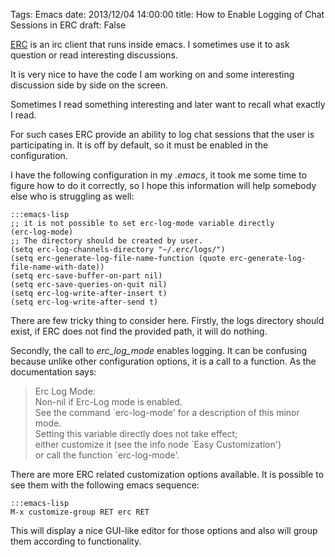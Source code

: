 Tags: Emacs
date: 2013/12/04 14:00:00
title: How to Enable Logging of Chat Sessions in ERC
draft: False


[ERC](http://www.emacswiki.org/emacs/ERC) is an irc client that runs inside emacs. I sometimes use it to ask question or read interesting discussions. 

It is very nice to have the code I am working on and some interesting discussion side by side on the screen.

Sometimes I read something interesting and later want to recall what exactly I read. 

For such cases ERC provide an ability to log chat sessions that the user is participating in. It is off by default, so it must be enabled in the configuration.

I have the following configuration in my _.emacs_, it took me some time to figure how to do it correctly, so I hope this information will help somebody else who is struggling as well:

    :::emacs-lisp
    ;; it is not possible to set erc-log-mode variable directly 
    (erc-log-mode) 
    ;; The directory should be created by user.
    (setq erc-log-channels-directory "~/.erc/logs/")
    (setq erc-generate-log-file-name-function (quote erc-generate-log-file-name-with-date))
    (setq erc-save-buffer-on-part nil)
    (setq erc-save-queries-on-quit nil)
    (setq erc-log-write-after-insert t)
    (setq erc-log-write-after-send t)

There are few tricky thing to consider here. Firstly, the logs directory should exist, if ERC does not find the provided path, it will do nothing.

Secondly, the call to _erc_log_mode_ enables logging. It can be confusing because unlike other configuration options, it is a call to a function. As the documentation says:

>  Erc Log Mode: <br>
>   Non-nil if Erc-Log mode is enabled. <br>
>  See the command &#96;erc-log-mode' for a description of this minor mode. <br>
>   Setting this variable directly does not take effect; <br>
>   either customize it (see the info node &#96;Easy Customization') <br>
>   or call the function &#96;erc-log-mode'. <br>

There are more ERC related customization options available. It is possible to see them with the following emacs sequence:

    :::emacs-lisp
    M-x customize-group RET erc RET

This will display a nice GUI-like editor for those options and also will group them according to functionality. 


